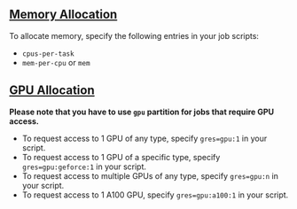 ## [Memory Allocation](https://help.rc.ufl.edu/doc/Account_and_QOS_limits_under_SLURM)
To allocate memory, specify the following entries in your job scripts:
* `cpus-per-task`
* `mem-per-cpu` or `mem`


## [GPU Allocation](https://help.rc.ufl.edu/doc/GPU_Access)
__Please note that you have to use `gpu` partition for jobs that require GPU access.__
* To request access to 1 GPU of any type, specify `gres=gpu:1` in your script.
* To request access to 1 GPU of a specific type, specify `gres=gpu:geforce:1` in your script.
* To request access to multiple GPUs of any type, specify `gres=gpu:n` in your script.
* To request access to 1 A100 GPU, specify `gres=gpu:a100:1` in your script.
